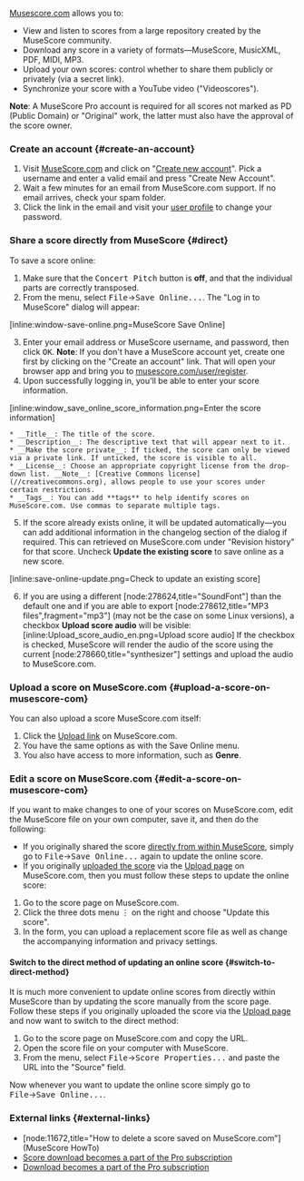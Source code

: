 [Musescore.com](https://musescore.com) allows you to:

* View and listen to scores from a large repository created by the MuseScore community.
* Download any score in a variety of formats—MuseScore, MusicXML, PDF, MIDI, MP3.
* Upload your own scores: control whether to share them publicly or privately (via a secret link).
* Synchronize your score with a YouTube video ("Videoscores").

__Note__: A MuseScore Pro account is required for all  scores not marked as PD (Public Domain) or "Original" work, the latter must also have the approval of the score owner.

### Create an account {#create-an-account}

1. Visit [MuseScore.com](//musescore.com/?utm_source=handbook) and click on "[Create new account](//musescore.com/user/register)". Pick a username and enter a valid email and press "Create New Account".
2. Wait a few minutes for an email from MuseScore.com support. If no email arrives, check your spam folder.
3. Click the link in the email and visit your [user profile](//musescore.com/user?utm_source=handbook) to change your password.

### Share a score directly from MuseScore {#direct}

To save a score online:

1. Make sure that the  <kbd><samp class="button">Concert Pitch</samp></kbd> button is __off__, and that the individual parts are correctly transposed.
2. From the menu, select <samp class="menu">File</samp>&rarr;<samp class="menuitem">Save Online...</samp>. The "Log in to MuseScore" dialog will appear:

 [inline:window-save-online.png=MuseScore Save Online]

3. Enter your email address or MuseScore username, and password, then click <kbd><samp class="button">OK</samp></kbd>. __Note__: If you don't have a MuseScore account yet, create one first by clicking on the "Create an account" link. That will open your browser app and bring you to [musescore.com/user/register](//musescore.com/user/register?utm_source=handbook).
4. Upon successfully logging in, you'll be able to enter your score information.

 [inline:window_save_online_score_information.png=Enter the score information]

    * __Title__: The title of the score.
    * __Description__: The descriptive text that will appear next to it.
    * __Make the score private__: If ticked, the score can only be viewed via a private link. If unticked, the score is visible to all.
    * __License__: Choose an appropriate copyright license from the drop-down list. __Note__: [Creative Commons license](//creativecommons.org), allows people to use your scores under certain restrictions.
    * __Tags__: You can add **tags** to help identify scores on MuseScore.com. Use commas to separate multiple tags.
5. If the score already exists online, it will be updated automatically—you can add additional information in the changelog section of the dialog if required. This can retrieved on MuseScore.com under "Revision history" for that score. Uncheck **Update the existing score** to save online as a new score.

 [inline:save-online-update.png=Check to update an existing score]

6. If you are using a different [node:278624,title="SoundFont"] than the default one and if you are able to export [node:278612,title="MP3 files",fragment="mp3"] (may not be the case on some Linux versions), a checkbox __Upload score audio__ will be visible:
 [inline:Upload_score_audio_en.png=Upload score audio]
 If the checkbox is checked, MuseScore will render the audio of the score using the current [node:278660,title="synthesizer"] settings and upload the audio to MuseScore.com.

### Upload a score on MuseScore.com {#upload-a-score-on-musescore-com}

You can also upload a score MuseScore.com itself:

1. Click the [Upload link](//musescore.com/upload?utm_source=handbook) on MuseScore.com.
2. You have the same options as with the Save Online menu.
3. You also have access to more information, such as **Genre**.

### Edit a score on MuseScore.com {#edit-a-score-on-musescore-com}

If you want to make changes to one of your scores on MuseScore.com, edit the MuseScore file on your own computer, save it, and then do the following:

* If you originally shared the score [directly from within MuseScore](#direct), simply go to <samp class="menu">File</samp>&rarr;<samp class="menuitem">Save Online...</samp> again to update the online score.
* If you originally [uploaded the score](#upload-a-score-on-musescore-com) via the [Upload page](//musescore.com/upload?utm_source=handbook) on MuseScore.com, then you must follow these steps to update the online score:
 1. Go to the score page on MuseScore.com.
 2. Click the three dots menu <kbd><samp class="menu">⋮</samp></kbd> on the right and choose "Update this score".
 3. In the form, you can upload a replacement score file as well as change the accompanying information and privacy settings.

#### Switch to the direct method of updating an online score {#switch-to-direct-method}

It is much more convenient to update online scores from directly within MuseScore than by updating the score manually from the score page. Follow these steps if you originally uploaded the score via the [Upload page](//musescore.com/upload?utm_source=handbook) and now want to switch to the direct method:

1. Go to the score page on MuseScore.com and copy the URL.
2. Open the score file on your computer with MuseScore.
3. From the menu, select <samp class="menu">File</samp>&rarr;<samp class="menuitem">Score Properties...</samp> and paste the URL into the "Source" field.

Now whenever you want to update the online score simply go to <samp class="menu">File</samp>&rarr;<samp class="menuitem">Save Online...</samp>.

### External links {#external-links}

* [node:11672,title="How to delete a score saved on MuseScore.com"] (MuseScore HowTo)
* [Score download becomes a part of the Pro subscription](https://musescore.com/download-terms)
* [Download becomes a part of the Pro subscription](https://musescore.com/groups/improving-musescore-com/discuss/5044610)